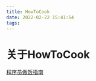 ```yaml
---
title: HowToCook
date: 2022-02-22 15:41:54
tags:
---
```


# 关于HowToCook

[程序员做饭指南](https://github.com/Anduin2017/HowToCook)


